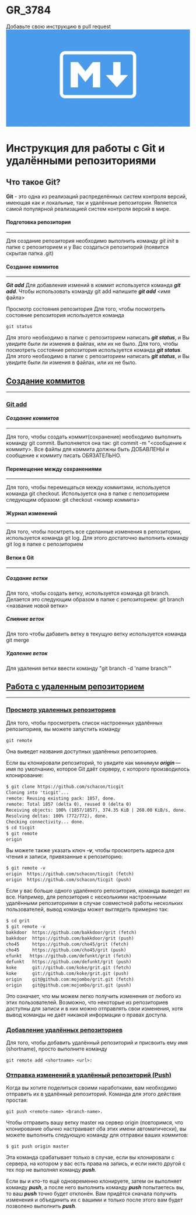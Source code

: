 # GR_3784

Добавьте свою инструкцию в pull request 
![LogoMarkdown](markdownlogo.png)
# Инструкция для работы с Git и удалёнными репозиториями
## Что такое Git?
**Git** - это одна из реализаций распределённых систем контроля версий, имеющая как и локальные, так и удалённые репозитории. Является самой популярной реализацией систем контроля версий в мире.

#### **Подготовка репозитория**
---

Для создание репозитория необходимо выполнить команду *git init* в папке с репозиторием и у Вас создаться репозиторий (появится скрытая папка .git)

#### Создание коммитов
---
**_Git add_**
Для добавления измений в коммит используется команда ***git add***. Чтобы использовать команду git add напишите ***git add*** <имя файла>

Просмотр состояния репозитория
Для того, чтобы посмотреть состояние репозитория используется команда  

    git status  
Для этого необходимо в папке с репозиторием написать ***git status***, и Вы увидите были ли измения в файлах, или их не было.
Для того, чтобы посмотреть состояние репозитория используется команда ***git status***. Для этого необходимо в папке с репозиторием написать ***git status***, и Вы увидите были ли измения в файлах, или их не было.

[Создание коммитов](#создание-коммитов)
-

***

### [Git add](#git-add)

#### **_Создание коммитов_**
---

Для того, чтобы создать коммит(сохранение) необходимо выполнить команду git commit. Выполняется она так: git commit -m "<сообщение к коммиту>. Все файлы для коммита должны быть ДОБАВЛЕНЫ и сообщение к коммиту писать ОБЯЗАТЕЛЬНО.

#### Перемещение между сохранениями
---
Для того, чтобы перемещаться между коммитами, используется команда git checkout. Используется она в папке с пепозиторием следующим образом: git checkout <номер коммита>

#### Журнал изменений
---
Для того, чтобы посмтреть все сделанные изменения в репозитории, используется команда git log. Для этого достаточно выполнить команду git log в папке с репозиторием

#### Ветки в Git
---
##### Создание ветки
Для того, чтобы создать ветку, используется команда git branch. Делается это следующим образом в папке с репозиторием: git branch <название новой ветки>

##### Слияние веток
Для того чтобы дабавить ветку в текущую ветку используется команда git merge

##### Удаление веток
Для удаления ветки ввести команду "git branch -d 'name branch'"

[Работа с удаленным репозиторием](#работа-с-удаленным-репозиторием)
-

***

### [Просмотр удаленных репозиториев](#просмотр-удаленных-репозиториев)
Для того, чтобы просмотреть список настроенных удалённых репозиториев, вы можете запустить команду

    git remote

Она выведет названия доступных удалённых репозиториев.

Если вы клонировали репозиторий, то увидите как минимум ***origin*** — имя по умолчанию, которое Git даёт серверу, с которого производилось клонирование:

    $ git clone https://github.com/schacon/ticgit
    Cloning into 'ticgit'...
    remote: Reusing existing pack: 1857, done.
    remote: Total 1857 (delta 0), reused 0 (delta 0)
    Receiving objects: 100% (1857/1857), 374.35 KiB | 268.00 KiB/s, done.
    Resolving deltas: 100% (772/772), done.
    Checking connectivity... done.
    $ cd ticgit
    $ git remote
    origin

Вы можете также указать ключ ***-v***, чтобы просмотреть адреса для чтения и записи, привязанные к репозиторию:

    $ git remote -v
    origin	https://github.com/schacon/ticgit (fetch)
    origin	https://github.com/schacon/ticgit (push)
Если у вас больше одного удалённого репозитория, команда выведет их все. Например, для репозитория с несколькими настроенными удалёнными репозиториями в случае совместной работы нескольких пользователей, вывод команды может выглядеть примерно так:

    $ cd grit
    $ git remote -v
    bakkdoor  https://github.com/bakkdoor/grit (fetch)
    bakkdoor  https://github.com/bakkdoor/grit (push)
    cho45     https://github.com/cho45/grit (fetch)
    cho45     https://github.com/cho45/grit (push)
    efunkt   https://github.com/defunkt/grit (fetch)
    defunkt   https://github.com/defunkt/grit (push)
    koke      git://github.com/koke/grit.git (fetch)
    koke      git://github.com/koke/grit.git (push)
    origin    git@github.com:mojombo/grit.git (fetch)
    origin    git@github.com:mojombo/grit.git (push)

Это означает, что мы можем легко получить изменения от любого из этих пользователей. Возможно, что некоторые из репозиториев доступны для записи и в них можно отправлять свои изменения, хотя вывод команды не даёт никакой информации о правах доступа.

### [Добавление удалённых репозиториев](#добавление-удалённых-репозиториев)
Для того, чтобы добавить удалённый репозиторий и присвоить ему имя (shortname), просто выполните команду

    git remote add <shortname> <url>:

### [Отправка изменений в удалённый репозиторий (Push)](#отправка-изменений-в-удалённый-репозиторий-push)
Когда вы хотите поделиться своими наработками, вам необходимо отправить их в удалённый репозиторий. Команда для этого действия простая:

    git push <remote-name> <branch-name>.
Чтобы отправить вашу ветку master на сервер origin (повторимся, что клонирование обычно настраивает оба этих имени автоматически), вы можете выполнить следующую команду для отправки ваших коммитов:

    $ git push origin master
Эта команда срабатывает только в случае, если вы клонировали с сервера, на котором у вас есть права на запись, и если никто другой с тех пор не выполнял команду ***push***.

Если вы и кто-то ещё одновременно клонируете, затем он выполняет команду ***push***, а после него выполнить команду ***push*** попытаетесь вы, то ваш ***push*** точно будет отклонён.
Вам придётся сначала получить изменения и объединить их с вашими и только после этого вам будет позволено выполнить ***push***.
